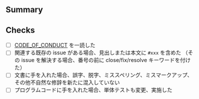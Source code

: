 ## Summary

<!--
Describe

* the pull request and link to related issues (e.g. #xxx),
* why is this change necessary, and
* what the reasoning for this change is.
-->

## Checks

* [ ] [CODE_OF_CONDUCT][conduct] を一読した
* [ ] 関連する既存の issue がある場合、見出しまたは本文に `#xxx` を含めた
  （その issue を解決する場合、番号の前に close/fix/resolve キーワードを付けた）
* [ ] 文書に手を入れた場合、誤字、脱字、ミススペリング、ミスマークアップ、その他不自然な修辞を新たに混入していない
* [ ] プログラムコードに手を入れた場合、単体テストも変更、実施した

[conduct]: <https://github.com/showa-yojyo/.github/blob/main/CODE_OF_CONDUCT.md>
